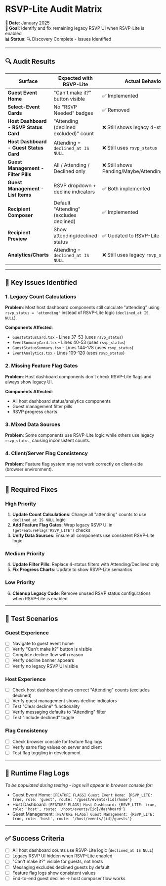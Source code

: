# RSVP-Lite Audit Matrix

**📅 Date**: January 2025  
**🎯 Goal**: Identify and fix remaining legacy RSVP UI when RSVP-Lite is enabled  
**📊 Status**: 🔍 Discovery Complete - Issues Identified

---

## 🔍 **Audit Results**

| Surface                                | Expected with RSVP-Lite                 | Actual Behavior                                 | Data Source           | Flag Gate Used                   | Component File                                              | Status           |
| -------------------------------------- | --------------------------------------- | ----------------------------------------------- | --------------------- | -------------------------------- | ----------------------------------------------------------- | ---------------- |
| **Guest Event Home**                   | "Can't make it?" button visible         | ✅ Implemented                                  | N/A                   | ✅ `getFeatureFlag('RSVP_LITE')` | `app/guest/events/[eventId]/home/page.tsx`                  | ✅ **WORKING**   |
| **Select-Event Cards**                 | No "RSVP Needed" badges                 | ✅ Removed                                      | N/A                   | ❌ No flag gate                  | `app/select-event/page.tsx`                                 | ✅ **FIXED**     |
| **Host Dashboard - RSVP Status Card**  | "Attending (declined excluded)" count   | ❌ Still shows legacy 4-status                  | `rsvp_status` from DB | ❌ No flag gate                  | `components/features/host-dashboard/EventSummaryCard.tsx`   | ❌ **NEEDS FIX** |
| **Host Dashboard - Guest Status Card** | Attending = `declined_at IS NULL`       | ❌ Still uses `rsvp_status`                     | `rsvp_status` from DB | ❌ No flag gate                  | `components/features/host-dashboard/GuestStatusCard.tsx`    | ❌ **NEEDS FIX** |
| **Guest Management - Filter Pills**    | All / Attending / Declined only         | ❌ Still shows Pending/Maybe/Attending/Declined | `rsvp_status` counts  | ❌ No flag gate                  | `components/features/host-dashboard/GuestStatusSummary.tsx` | ❌ **NEEDS FIX** |
| **Guest Management - List Items**      | RSVP dropdown + decline indicators      | ✅ Both implemented                             | Mixed                 | ❌ No flag gate                  | `components/features/host-dashboard/GuestListItem.tsx`      | ⚠️ **PARTIAL**   |
| **Recipient Composer**                 | Default "Attending" (excludes declined) | ✅ Implemented                                  | RSVP-Lite logic       | ❌ No flag gate                  | `components/features/messaging/host/MessageComposer.tsx`    | ✅ **WORKING**   |
| **Recipient Preview**                  | Show attending/declined status          | ✅ Updated to RSVP-Lite                         | RSVP-Lite logic       | ❌ No flag gate                  | `components/features/messaging/host/RecipientPreview.tsx`   | ✅ **WORKING**   |
| **Analytics/Charts**                   | Attending = `declined_at IS NULL`       | ❌ Still uses legacy `rsvp_status`              | `rsvp_status` counts  | ❌ No flag gate                  | `components/features/host-dashboard/EventAnalytics.tsx`     | ❌ **NEEDS FIX** |

---

## 🚨 **Key Issues Identified**

### **1. Legacy Count Calculations**

**Problem**: Most host dashboard components still calculate "attending" using `rsvp_status = 'attending'` instead of RSVP-Lite logic (`declined_at IS NULL`).

**Components Affected**:

- `GuestStatusCard.tsx` - Lines 37-53 (uses `rsvp_status`)
- `EventSummaryCard.tsx` - Lines 40-53 (uses `rsvp_status`)
- `GuestStatusSummary.tsx` - Lines 144-178 (uses `rsvp_status`)
- `EventAnalytics.tsx` - Lines 109-120 (uses `rsvp_status`)

### **2. Missing Feature Flag Gates**

**Problem**: Host dashboard components don't check RSVP-Lite flags and always show legacy UI.

**Components Affected**:

- All host dashboard status/analytics components
- Guest management filter pills
- RSVP progress charts

### **3. Mixed Data Sources**

**Problem**: Some components use RSVP-Lite logic while others use legacy `rsvp_status`, causing inconsistent counts.

### **4. Client/Server Flag Consistency**

**Problem**: Feature flag system may not work correctly on client-side (browser environment).

---

## 🎯 **Required Fixes**

### **High Priority**

1. **Update Count Calculations**: Change all "attending" counts to use `declined_at IS NULL` logic
2. **Add Feature Flag Gates**: Wrap legacy RSVP UI in `!getFeatureFlag('RSVP_LITE')` checks
3. **Unify Data Sources**: Ensure all components use consistent RSVP-Lite logic

### **Medium Priority**

4. **Update Filter Pills**: Replace 4-status filters with Attending/Declined only
5. **Fix Progress Charts**: Update to show RSVP-Lite semantics

### **Low Priority**

6. **Cleanup Legacy Code**: Remove unused RSVP status configurations when RSVP-Lite is enabled

---

## 🧪 **Test Scenarios**

### **Guest Experience**

- [ ] Navigate to guest event home
- [ ] Verify "Can't make it?" button is visible
- [ ] Complete decline flow with reason
- [ ] Verify decline banner appears
- [ ] Verify no legacy RSVP UI visible

### **Host Experience**

- [ ] Check host dashboard shows correct "Attending" counts (excludes declined)
- [ ] Verify guest management shows decline indicators
- [ ] Test "Clear decline" functionality
- [ ] Verify messaging defaults to "Attending" filter
- [ ] Test "Include declined" toggle

### **Flag Consistency**

- [ ] Check browser console for feature flag logs
- [ ] Verify same flag values on server and client
- [ ] Test flag toggling in development

---

## 📝 **Runtime Flag Logs**

_To be populated during testing - logs will appear in browser console for:_

- Guest Event Home: `[FEATURE FLAGS] Guest Event Home: {RSVP_LITE: true, role: 'guest', route: '/guest/events/[id]/home'}`
- Host Dashboard: `[FEATURE FLAGS] Host Dashboard: {RSVP_LITE: true, role: 'host', route: '/host/events/[id]/dashboard'}`
- Guest Management: `[FEATURE FLAGS] Guest Management: {RSVP_LITE: true, role: 'host', route: '/host/events/[id]/guests'}`

---

## ✅ **Success Criteria**

- [ ] All host dashboard counts use RSVP-Lite logic (`declined_at IS NULL`)
- [ ] Legacy RSVP UI hidden when RSVP-Lite enabled
- [ ] "Can't make it?" visible for guests, not hosts
- [ ] Messaging excludes declined guests by default
- [ ] Feature flag logs show consistent values
- [ ] End-to-end guest decline → host composer flow works
